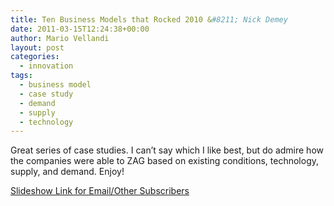 ```yaml
---
title: Ten Business Models that Rocked 2010 &#8211; Nick Demey
date: 2011-03-15T12:24:38+00:00
author: Mario Vellandi
layout: post
categories:
  - innovation
tags:
  - business model
  - case study
  - demand
  - supply
  - technology
---
```

Great series of case studies. I can&#8217;t say which I like best, but do admire how the companies were able to ZAG based on existing conditions, technology, supply, and demand. Enjoy!

[Slideshow Link for Email/Other Subscribers](http://www.slideshare.net/boardofinnovation/10-business-models-that-rocked-2010-6434921)
